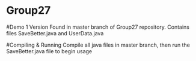 # Group27
#Demo 1 Version 
Found in master branch of Group27 repository. Contains files SaveBetter.java and UserData.java

#Compiling & Running 
Compile all java files in master branch, then run the SaveBetter.java file to begin usage 

